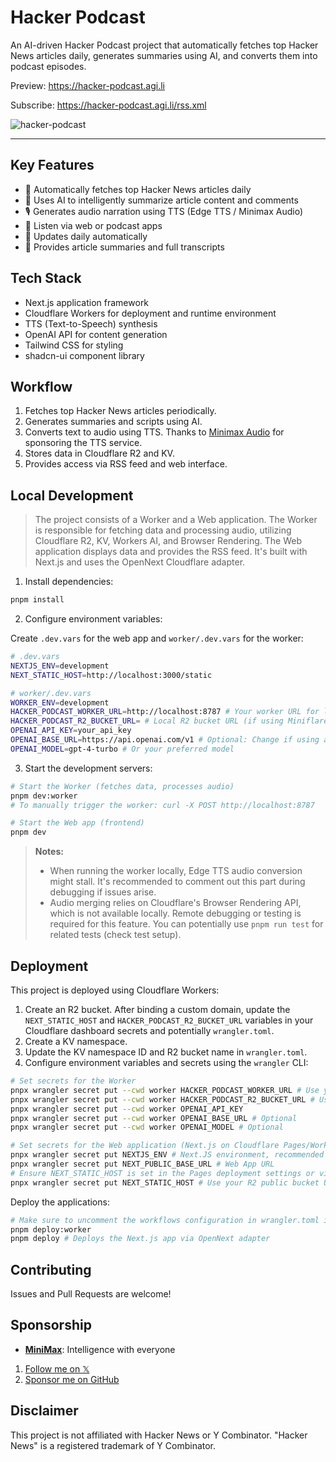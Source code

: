 # Hacker Podcast

An AI-driven Hacker Podcast project that automatically fetches top Hacker News articles daily, generates summaries using AI, and converts them into podcast episodes.

Preview: <https://hacker-podcast.agi.li>

Subscribe: <https://hacker-podcast.agi.li/rss.xml>

![hacker-podcast](https://socialify.git.ci/ccbikai/hacker-podcast/image?description=1&forks=1&name=1&owner=1&pattern=Circuit+Board&stargazers=1&theme=Auto)

---

## Key Features

- 🤖 Automatically fetches top Hacker News articles daily
- 🎯 Uses AI to intelligently summarize article content and comments
- 🎙️ Generates audio narration using TTS (Edge TTS / Minimax Audio)
- 📱 Listen via web or podcast apps
- 🔄 Updates daily automatically
- 📝 Provides article summaries and full transcripts

## Tech Stack

- Next.js application framework
- Cloudflare Workers for deployment and runtime environment
- TTS (Text-to-Speech) synthesis
- OpenAI API for content generation
- Tailwind CSS for styling
- shadcn-ui component library

## Workflow

1. Fetches top Hacker News articles periodically.
2. Generates summaries and scripts using AI.
3. Converts text to audio using TTS. Thanks to [Minimax Audio](https://minimax.io/) for sponsoring the TTS service.
4. Stores data in Cloudflare R2 and KV.
5. Provides access via RSS feed and web interface.

## Local Development

> The project consists of a Worker and a Web application. The Worker is responsible for fetching data and processing audio, utilizing Cloudflare R2, KV, Workers AI, and Browser Rendering.
> The Web application displays data and provides the RSS feed. It's built with Next.js and uses the OpenNext Cloudflare adapter.

1. Install dependencies:

```bash
pnpm install
```

2. Configure environment variables:

Create `.dev.vars` for the web app and `worker/.dev.vars` for the worker:

```bash
# .dev.vars
NEXTJS_ENV=development
NEXT_STATIC_HOST=http://localhost:3000/static

# worker/.dev.vars
WORKER_ENV=development
HACKER_PODCAST_WORKER_URL=http://localhost:8787 # Your worker URL for local dev
HACKER_PODCAST_R2_BUCKET_URL= # Local R2 bucket URL (if using Miniflare or similar)
OPENAI_API_KEY=your_api_key
OPENAI_BASE_URL=https://api.openai.com/v1 # Optional: Change if using a proxy
OPENAI_MODEL=gpt-4-turbo # Or your preferred model
```

3. Start the development servers:

```bash
# Start the Worker (fetches data, processes audio)
pnpm dev:worker
# To manually trigger the worker: curl -X POST http://localhost:8787

# Start the Web app (frontend)
pnpm dev
```

> **Notes:**
>
> - When running the worker locally, Edge TTS audio conversion might stall. It's recommended to comment out this part during debugging if issues arise.
> - Audio merging relies on Cloudflare's Browser Rendering API, which is not available locally. Remote debugging or testing is required for this feature. You can potentially use `pnpm run test` for related tests (check test setup).

## Deployment

This project is deployed using Cloudflare Workers:

1. Create an R2 bucket. After binding a custom domain, update the `NEXT_STATIC_HOST` and `HACKER_PODCAST_R2_BUCKET_URL` variables in your Cloudflare dashboard secrets and potentially `wrangler.toml`.
2. Create a KV namespace.
3. Update the KV namespace ID and R2 bucket name in `wrangler.toml`.
4. Configure environment variables and secrets using the `wrangler` CLI:

```bash
# Set secrets for the Worker
pnpx wrangler secret put --cwd worker HACKER_PODCAST_WORKER_URL # Use your deployed worker URL
pnpx wrangler secret put --cwd worker HACKER_PODCAST_R2_BUCKET_URL # Use your R2 public bucket URL
pnpx wrangler secret put --cwd worker OPENAI_API_KEY
pnpx wrangler secret put --cwd worker OPENAI_BASE_URL # Optional
pnpx wrangler secret put --cwd worker OPENAI_MODEL # Optional

# Set secrets for the Web application (Next.js on Cloudflare Pages/Workers)
pnpx wrangler secret put NEXTJS_ENV # Next.JS environment, recommended production
pnpx wrangler secret put NEXT_PUBLIC_BASE_URL # Web App URL
# Ensure NEXT_STATIC_HOST is set in the Pages deployment settings or via wrangler secret put if deploying manually
pnpx wrangler secret put NEXT_STATIC_HOST # Use your R2 public bucket URL (same as HACKER_PODCAST_R2_BUCKET_URL)
```

Deploy the applications:

```bash
# Make sure to uncomment the workflows configuration in wrangler.toml if needed
pnpm deploy:worker
pnpm deploy # Deploys the Next.js app via OpenNext adapter
```

## Contributing

Issues and Pull Requests are welcome!

## Sponsorship

- **[MiniMax](https://minimax.io/)**: Intelligence with everyone

1. [Follow me on 𝕏](https://404.li/x)
2. [Sponsor me on GitHub](https://github.com/sponsors/ccbikai)

## Disclaimer

This project is not affiliated with Hacker News or Y Combinator. "Hacker News" is a registered trademark of Y Combinator.
